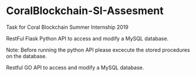 # CoralBlockchain-SI-Assesment
Task for Coral Blockchain Summer Internship 2019

RestFul Flask Python API to access and modify a MySQL database.

Note: Before running the python API please excecute the stored procedures on the database.

Restful GO API to access and modify a MySQL database. 
